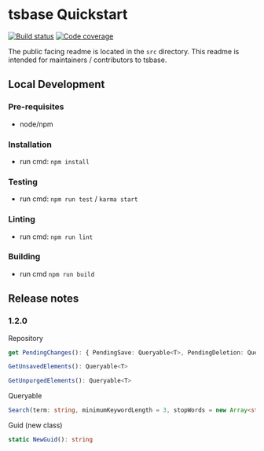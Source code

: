 # tsbase Quickstart

[![Build status](https://joseph-w-bayes.visualstudio.com/tsbase/_apis/build/status/Test,%20Build,%20Archive)](https://joseph-w-bayes.visualstudio.com/tsbase/_build/latest?definitionId=7)
[![Code coverage](https://img.shields.io/azure-devops/coverage/joseph-w-bayes/50cd9014-db2f-482c-ac28-d707aa30bf98/7.svg)](https://img.shields.io/azure-devops/coverage/joseph-w-bayes/50cd9014-db2f-482c-ac28-d707aa30bf98/7.svg)

The public facing readme is located in the `src` directory.  This readme is intended for maintainers / contributors to tsbase.

## Local Development

### Pre-requisites
- node/npm

### Installation
- run cmd: `npm install`

### Testing
- run cmd: `npm run test` / `karma start`

### Linting
- run cmd: `npm run lint`

### Building
- run cmd `npm run build`

## Release notes

### 1.2.0

Repository
```ts
get PendingChanges(): { PendingSave: Queryable<T>, PendingDeletion: Queryable<T> }
```
```ts
GetUnsavedElements(): Queryable<T>
```
```ts
GetUnpurgedElements(): Queryable<T>
```

Queryable
```ts
Search(term: string, minimumKeywordLength = 3, stopWords = new Array<string>()): Queryable<T>
```

Guid (new class)
```ts
static NewGuid(): string
```